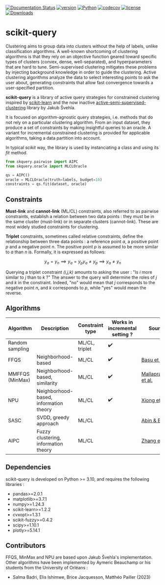 [![Documentation Status](https://readthedocs.org/projects/scikit-query/badge/?version=latest)](https://scikit-query.readthedocs.io/en/latest/?badge=latest)
[![version](https://img.shields.io/pypi/v/scikit-query)](https://pypi.org/project/scikit-query)
[![Python](https://img.shields.io/pypi/pyversions/scikit-query)]()
[![codecov](https://codecov.io/github/aymericb213/scikit-query/branch/main/graph/badge.svg?token=ZU4OEZKSP9)](https://codecov.io/github/aymericb213/scikit-query)
[![license](https://img.shields.io/pypi/l/scikit-query)](https://choosealicense.com/licenses/bsd-3-clause)
[![Downloads](https://static.pepy.tech/badge/scikit-query)](https://pepy.tech/project/scikit-query)

# scikit-query

Clustering aims to group data into clusters without the help of labels, unlike classification algorithms. 
A well-known shortcoming of clustering algorithms is that they rely on an objective function geared toward 
specific types of clusters (convex, dense, well-separated), and hyperparameters that are hard to tune.
Semi-supervised clustering mitigates these problems by injecting background knowledge in order to guide the clustering.
Active clustering algorithms analyze the data to select interesting points to ask the user about, generating constraints
that allow fast convergence towards a user-specified partition.

**scikit-query** is a library of active query strategies for constrained clustering inspired by [scikit-learn](https://scikit-learn.org)
and the now inactive [active-semi-supervised-clustering](https://github.com/datamole-ai/active-semi-supervised-clustering) library by Jakub Švehla.

It is focused on algorithm-agnostic query strategies, 
i.e. methods that do not rely on a particular clustering algorithm. 
From an input dataset, they produce a set of constraints by making insightful queries to an oracle.
A variant for incremental constrained clustering is provided for applicable algorithms,
taking a data partition into account. 

In typical *scikit* way, the library is used by instanciating a class and using its *fit* method.

``` python
from skquery.pairwise import AIPC
from skquery.oracle import MLCLOracle

qs = AIPC()
oracle = MLCLOracle(truth=labels, budget=10)
constraints = qs.fit(dataset, oracle)
```

## Constraints

**Must-link** and **cannot-link** (ML/CL) constraints, also referred to as pairwise constraints,
establish a relation between two data points : they must be in the same cluster (must-link)
or in separate clusters (cannot-link). These are most widely studied constraints for clustering.

**Triplet** constraints, sometimes called relative constraints, define the relationship between 
three data points : a reference point *a*, a positive point *p* and a negative point *n*.
The positive point *p* is assumed to be more similar to *a* than *n* is. Formally, it is expressed as follows:

```math
y_a = y_n \implies y_a = y_p
y_a \neq y_p \implies y_a \neq y_n
```

Querying a triplet constraint *(i,j,k)* amounts to asking the user : "Is *i* more similar to *j* than to *k* ?"
The answer to the query will determine the roles of *j* and *k* in the constraint. Indeed, "no"
would mean that *j* corresponds to the negative point *n*, and *k* corresponds to *p*, while "yes"
would mean the reverse.

## Algorithms

| Algorithm       | Description                            | Constraint type | Works in incremental setting ? | Source                                                                                  | Date |
|-----------------|----------------------------------------|-----------------|--------------------------------|-----------------------------------------------------------------------------------------|------|
| Random sampling |                                        | ML/CL, triplet  | :heavy_check_mark:             |                                                                                         |      |
| FFQS            | Neighborhood-based                     | ML/CL           | :heavy_check_mark:             | [Basu et al.](https://epubs.siam.org/doi/10.1137/1.9781611972740.31)                    | 2004   |
| MMFFQS (MinMax) | Neighborhood-based, similarity         | ML/CL           | :heavy_check_mark:             | [Mallapragada et al.](https://ieeexplore.ieee.org/document/4761792)                     | 2008                                                                 |
| NPU             | Neighborhood-based, information theory | ML/CL           | :heavy_check_mark:             | [Xiong et al.](https://dl.acm.org/doi/10.1109/TKDE.2013.22)                             | 2013                                                                 |
| SASC            | SVDD, greedy approach                  | ML/CL           |                                | [Abin & Beigy](https://www.sciencedirect.com/science/article/abs/pii/S0031320313004068) | 2014                                                                 |
| AIPC            | Fuzzy clustering, information theory   | ML/CL           |                                | [Zhang et al.](https://ieeexplore.ieee.org/document/8740960)                            | 2019                                                                                    |

## Dependencies

scikit-query is developed on Python >= 3.10, and requires the following libraries :
- pandas>=2.0.1
- matplotlib>=3.7.1
- numpy>=1.24.3
- scikit-learn>=1.2.2
- cvxopt>=1.3.1
- scikit-fuzzy>=0.4.2
- scipy>=1.10.1
- plotly>=5.14.1

## Contributors

FFQS, MinMax and NPU are based upon Jakub Švehla's implementation. 
Other algorithms have been implemented by Aymeric Beauchamp or his students from the University of Orléans :
- Salma Badri, Elis Ishimwe, Brice Jacquesson, Matthéo Pailler (2023)
